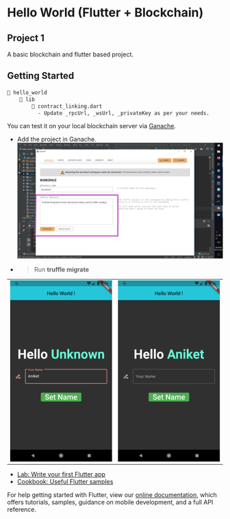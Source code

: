 # Hello World (Flutter + Blockchain)
## Project 1

A basic blockchain and flutter based project.

## Getting Started

```
📁 hello_world
    📁 lib
        🎯 contract_linking.dart
          - Update _rpcUrl, _wsUrl, _privateKey as per your needs.
```

You can test it on your local blockchain server via [Ganache](https://www.trufflesuite.com/ganache).
- Add the project in Ganache.
![](screenshot/Ganache_Add_Project.png)
- >Run **truffle migrate**

|                                     |                                   |
| ----------------------------------- |:---------------------------------:|
| ![](screenshot/Screenshot_1.png)    | ![](screenshot/Screenshot_2.png)  |  


- [Lab: Write your first Flutter app](https://flutter.dev/docs/get-started/codelab)
- [Cookbook: Useful Flutter samples](https://flutter.dev/docs/cookbook)

For help getting started with Flutter, view our
[online documentation](https://flutter.dev/docs), which offers tutorials,
samples, guidance on mobile development, and a full API reference.
